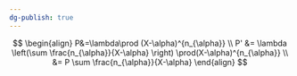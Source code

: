 ```yaml
---
dg-publish: true
---
```


$$
\begin{align}
P&=\lambda\prod (X-\alpha)^{n_{\alpha}} \\
P' &= \lambda \left(\sum \frac{n_{\alpha}}{X-\alpha} \right) \prod(X-\alpha)^{n_{\alpha}} \\
&= P \sum \frac{n_{\alpha}}{X-\alpha}
\end{align}
$$
